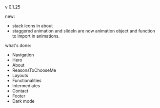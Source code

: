 v 0.1.25

new:

- stack icons in about
- staggered animation and slideIn are now animation object and function to import in animations.

what's done:

- Navigation
- Hero
- About
- ReasonsToChooseMe
- Layouts
- Functionalities
- Intermediates
- Contact
- Footer
- Dark mode

